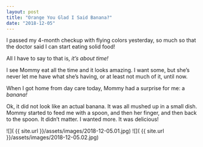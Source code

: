 ```yaml
---
layout: post
title: "Orange You Glad I Said Banana?"
date: "2018-12-05"
---
```


I passed my 4-month checkup with flying colors yesterday, so much so that the doctor said I can start eating solid food!

All I have to say to that is, *it’s about time!*

I see Mommy eat all the time and it looks amazing. I want some, but she’s never let me have what she’s having, or at least not much of it, until now.

When I got home from day care today, Mommy had a surprise for me: a *banana!*

Ok, it did not look like an actual banana. It was all mushed up in a small dish. Mommy started to feed me with a spoon, and then her finger, and then back to the spoon. It didn’t matter. I wanted more. It was delicious!

<span class="gallery">
  ![]( {{ site.url }}/assets/images/2018-12-05.01.jpg)
  ![]( {{ site.url }}/assets/images/2018-12-05.02.jpg)
</span>
